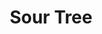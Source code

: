 ---
abv: 6.4%
alt:
availability: Keg
bitterness: 
description: Durty Bull Brewing Company collaboration. Sour Saison with tamarind added.
gravity: 
hops: 
ibu: N/A
img: beer.jpg
layout: beer
malt: 
modal-id: sour-tree
title: Sour Tree
on-tap: nope
sourness: 
style: Saison
---